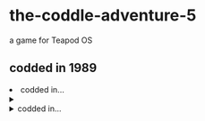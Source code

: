 # the-coddle-adventure-5
a game for Teapod OS
## codded in 1989
<li>codded in...</li>
<details>
  <summary>
    <li>codded in...</li>
  </summary>
    SEQEL     | 50%
    C         | 30%
    Smalltalk | 20%
</details>
